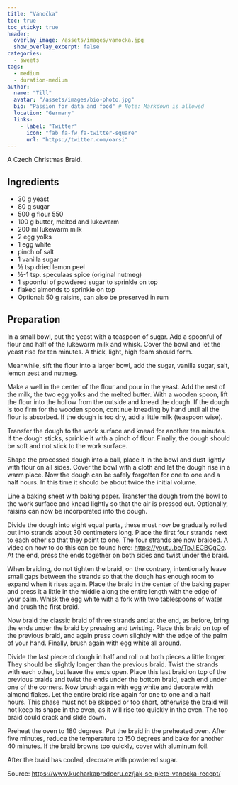 ```yaml
---
title: "Vánočka"
toc: true
toc_sticky: true
header:
  overlay_image: /assets/images/vanocka.jpg
  show_overlay_excerpt: false
categories:
  - sweets
tags:
  - medium
  - duration-medium
author:
  name: "Till"
  avatar: "/assets/images/bio-photo.jpg"
  bio: "Passion for data and food" # Note: Markdown is allowed
  location: "Germany"
  links:
    - label: "Twitter"
      icon: "fab fa-fw fa-twitter-square"
      url: "https://twitter.com/oarsi"
---
```


A Czech Christmas Braid.

## Ingredients
* 30 g yeast
* 80 g sugar
* 500 g flour 550
* 100 g butter, melted and lukewarm
* 200 ml lukewarm milk
* 2 egg yolks
* 1 egg white
* pinch of salt
* 1 vanilla sugar
* ½ tsp dried lemon peel
* ½-1 tsp. speculaas spice (original nutmeg)
* 1 spoonful of powdered sugar to sprinkle on top
* flaked almonds to sprinkle on top
* Optional: 50 g raisins, can also be preserved in rum

## Preparation
In a small bowl, put the yeast with a teaspoon of sugar. Add a spoonful of flour and half of the lukewarm milk and whisk. Cover the bowl and let the yeast rise for ten minutes. A thick, light, high foam should form. 

Meanwhile, sift the flour into a larger bowl, add the sugar, vanilla sugar, salt, lemon zest and nutmeg.

Make a well in the center of the flour and pour in the yeast. Add the rest of the milk, the two egg yolks and the melted butter. With a wooden spoon, lift the flour into the hollow from the outside and knead the dough. If the dough is too firm for the wooden spoon, continue kneading by hand until all the flour is absorbed. If the dough is too dry, add a little milk (teaspoon wise).

Transfer the dough to the work surface and knead for another ten minutes. If the dough sticks, sprinkle it with a pinch of flour. Finally, the dough should be soft and not stick to the work surface.

Shape the processed dough into a ball, place it in the bowl and dust lightly with flour on all sides. Cover the bowl with a cloth and let the dough rise in a warm place. Now the dough can be safely forgotten for one to one and a half hours. In this time it should be about twice the initial volume. 

Line a baking sheet with baking paper. Transfer the dough from the bowl to the work surface and knead lightly so that the air is pressed out. Optionally, raisins can now be incorporated into the dough.

Divide the dough into eight equal parts, these must now be gradually rolled out into strands about 30 centimeters long. Place the first four strands next to each other so that they point to one. The four strands are now braided. A video on how to do this can be found here: https://youtu.be/TpJiECBCgCc. At the end, press the ends together on both sides and twist under the braid.

When braiding, do not tighten the braid, on the contrary, intentionally leave small gaps between the strands so that the dough has enough room to expand when it rises again. Place the braid in the center of the baking paper and press it a little in the middle along the entire length with the edge of your palm. Whisk the egg white with a fork with two tablespoons of water and brush the first braid.

Now braid the classic braid of three strands and at the end, as before, bring the ends under the braid by pressing and twisting. Place this braid on top of the previous braid, and again press down slightly with the edge of the palm of your hand. Finally, brush again with egg white all around. 

Divide the last piece of dough in half and roll out both pieces a little longer. They should be slightly longer than the previous braid. Twist the strands with each other, but leave the ends open. Place this last braid on top of the previous braids and twist the ends under the bottom braid, each end under one of the corners. Now brush again with egg white and decorate with almond flakes. Let the entire braid rise again for one to one and a half hours. This phase must not be skipped or too short, otherwise the braid will not keep its shape in the oven, as it will rise too quickly in the oven. The top braid could crack and slide down.

Preheat the oven to 180 degrees. Put the braid in the preheated oven. After five minutes, reduce the temperature to 150 degrees and bake for another 40 minutes. If the braid browns too quickly, cover with aluminum foil.

After the braid has cooled, decorate with powdered sugar.

Source: https://www.kucharkaprodceru.cz/jak-se-plete-vanocka-recept/
